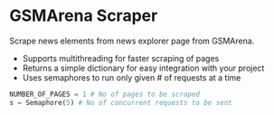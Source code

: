 # GSMArena Scraper
Scrape news elements from news explorer page from GSMArena.
* Supports multithreading for faster scraping of pages
* Returns a simple dictionary for easy integration with your project
* Uses semaphores to run only given # of requests at a time

```python
NUMBER_OF_PAGES = 1 # No of pages to be scraped
s = Semaphore(5) # No of concurrent requests to be sent
```
